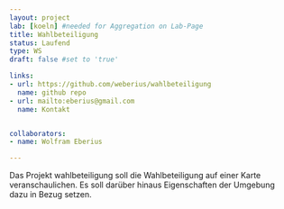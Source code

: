 ```yaml
---
layout: project
lab: [koeln] #needed for Aggregation on Lab-Page
title: Wahlbeteiligung
status: Laufend
type: WS
draft: false #set to 'true'

links:
- url: https://github.com/weberius/wahlbeteiligung
  name: github repo
- url: mailto:eberius@gmail.com
  name: Kontakt


collaborators:
- name: Wolfram Eberius

---
```


Das Projekt wahlbeteiligung soll die Wahlbeteiligung auf einer Karte veranschaulichen. Es soll darüber hinaus Eigenschaften der Umgebung dazu in Bezug setzen.
